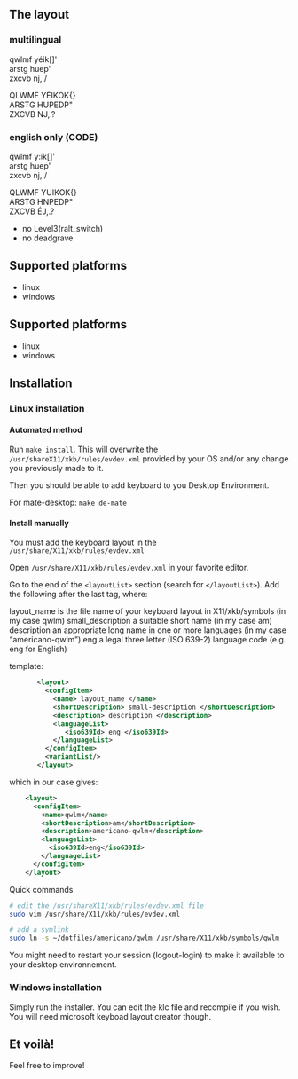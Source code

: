 ## The layout

### multilingual

qwlmf yéik[]' <br/>
arstg huep' <br/>
zxcvb nj,./ <br/>

QLWMF YÉIKOK{} <br/>
ARSTG HUPEDP" <br/>
ZXCVB NJ,.? <br/>

### english only (CODE)

qwlmf y:ik[]' <br/>
arstg huep' <br/>
zxcvb nj,./ <br/>

QLWMF YUIKOK{} <br/>
ARSTG HNPEDP" <br/>
ZXCVB ÉJ,.? <br/>

* no Level3(ralt_switch)
* no deadgrave

## Supported platforms
* linux
* windows

## Supported platforms
* linux
* windows

## Installation

### Linux installation

#### Automated method

Run `make install`. This will overwrite the `/usr/shareX11/xkb/rules/evdev.xml`
provided by your OS and/or any change you previously made to it.

Then you should be able to add keyboard to you Desktop Environment.

For mate-desktop: `make de-mate`

#### Install manually

You must add the keyboard layout in the  `/usr/share/X11/xkb/rules/evdev.xml`

Open `/usr/share/X11/xkb/rules/evdev.xml` in your favorite editor.

Go to the end of the `<layoutList>` section (search for `</layoutList>`). Add the
following after the last </layout> tag, where:

layout_name is the file name of your keyboard layout in X11/xkb/symbols (in my case qwlm)
small_description a suitable short name (in my case am)
description an appropriate long name in one or more languages (in my case “americano-qwlm”)
eng a legal three letter (ISO 639-2) language code (e.g. eng for English)

template:
```xml
       <layout>
         <configItem>
           <name> layout_name </name>
           <shortDescription> small-description </shortDescription>
           <description> description </description>
           <languageList>
              <iso639Id> eng </iso639Id>
           </languageList>
         </configItem>
         <variantList/>
       </layout>
```

which in our case gives:

```xml
    <layout>
      <configItem>
        <name>qwlm</name>
        <shortDescription>am</shortDescription>
        <description>americano-qwlm</description>
        <languageList>
          <iso639Id>eng</iso639Id>
        </languageList>
      </configItem>
    </layout>
```

Quick commands

```bash
# edit the /usr/shareX11/xkb/rules/evdev.xml file
sudo vim /usr/share/X11/xkb/rules/evdev.xml

# add a symlink
sudo ln -s ~/dotfiles/americano/qwlm /usr/share/X11/xkb/symbols/qwlm
```

You might need to restart your session (logout-login) to make it available to your desktop environnement.

### Windows installation

Simply run the installer. You can edit the klc file and recompile if you wish. You will need microsoft keyboad layout creator though.

## Et voilà!

Feel free to improve!
